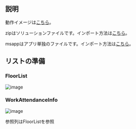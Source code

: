 ## 説明
動作イメージは[こちら](https://x.com/meccha__eeyan/status/1898673537260683612)。

zipはソリューションファイルです。インポート方法は[こちら](https://learn.microsoft.com/ja-jp/power-apps/maker/data-platform/import-update-export-solutions)。

msappはアプリ単独のファイルです。インポート方法は[こちら](https://learn.microsoft.com/ja-jp/power-apps/maker/canvas-apps/export-import-single-app)。

## リストの準備
### FloorList
![image](https://github.com/user-attachments/assets/b479aeb5-0acc-4087-a3d2-709c8014fde1)

### WorkAttendanceInfo
![image](https://github.com/user-attachments/assets/a9b56964-8f8f-4248-9ad1-a90b1f85a6fa)

参照列はFloorListを参照
